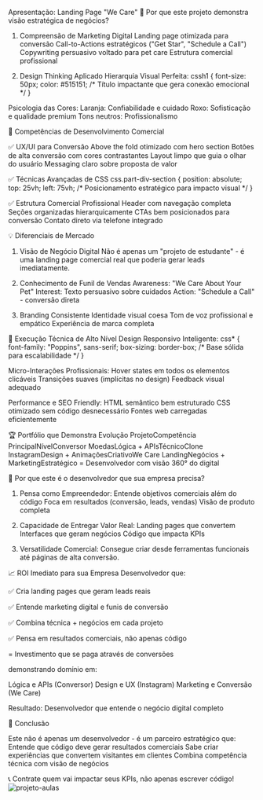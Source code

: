 Apresentação: Landing Page "We Care"
🎯 Por que este projeto demonstra visão estratégica de negócios?

1. Compreensão de Marketing Digital
Landing page otimizada para conversão
Call-to-Actions estratégicos ("Get Star", "Schedule a Call")
Copywriting persuasivo voltado para pet care
Estrutura comercial profissional

2. Design Thinking Aplicado
Hierarquia Visual Perfeita:
cssh1 {
    font-size: 50px;
    color: #515151;
    /* Título impactante que gera conexão emocional */
}

Psicologia das Cores:
Laranja: Confiabilidade e cuidado
Roxo: Sofisticação e qualidade premium
Tons neutros: Profissionalismo

🚀 Competências de Desenvolvimento Comercial

✅ UX/UI para Conversão
Above the fold otimizado com hero section
Botões de alta conversão com cores contrastantes
Layout limpo que guia o olhar do usuário
Messaging claro sobre proposta de valor

✅ Técnicas Avançadas de CSS
css.part-div-section {
    position: absolute; 
    top: 25vh; 
    left: 75vh;
    /* Posicionamento estratégico para impacto visual */
}

✅ Estrutura Comercial Profissional
Header com navegação completa
Seções organizadas hierarquicamente
CTAs bem posicionados para conversão
Contato direto via telefone integrado


💡 Diferenciais de Mercado
1. Visão de Negócio Digital
Não é apenas um "projeto de estudante" - é uma landing page comercial real que poderia gerar leads imediatamente.

2. Conhecimento de Funil de Vendas
Awareness: "We Care About Your Pet"
Interest: Texto persuasivo sobre cuidados
Action: "Schedule a Call" - conversão direta

3. Branding Consistente
Identidade visual coesa
Tom de voz profissional e empático
Experiência de marca completa


🎨 Execução Técnica de Alto Nível
Design Responsivo Inteligente:
css* {
    font-family: "Poppins", sans-serif;
    box-sizing: border-box;
    /* Base sólida para escalabilidade */
}

Micro-Interações Profissionais:
Hover states em todos os elementos clicáveis
Transições suaves (implícitas no design)
Feedback visual adequado

Performance e SEO Friendly:
HTML semântico bem estruturado
CSS otimizado sem código desnecessário
Fontes web carregadas eficientemente


🏆 Portfólio que Demonstra Evolução
ProjetoCompetência PrincipalNívelConversor MoedasLógica + APIsTécnicoClone InstagramDesign + AnimaçõesCriativoWe Care LandingNegócios + MarketingEstratégico
= Desenvolvedor com visão 360° do digital



💼 Por que este é o desenvolvedor que sua empresa precisa?

1. Pensa como Empreendedor:
Entende objetivos comerciais além do código
Foca em resultados (conversão, leads, vendas)
Visão de produto completa

2. Capacidade de Entregar Valor Real:
Landing pages que convertem
Interfaces que geram negócios
Código que impacta KPIs

3. Versatilidade Comercial:
Consegue criar desde ferramentas funcionais até páginas de alta conversão.

📈 ROI Imediato para sua Empresa
Desenvolvedor que:

✅ Cria landing pages que geram leads reais

✅ Entende marketing digital e funis de conversão

✅ Combina técnica + negócios em cada projeto

✅ Pensa em resultados comerciais, não apenas código


= Investimento que se paga através de conversões

demonstrando domínio em:

Lógica e APIs (Conversor)
Design e UX (Instagram)
Marketing e Conversão (We Care)

Resultado: Desenvolvedor que entende o negócio digital completo

🚀 Conclusão

Este não é apenas um desenvolvedor - é um parceiro estratégico que:
Entende que código deve gerar resultados comerciais
Sabe criar experiências que convertem visitantes em clientes
Combina competência técnica com visão de negócios

📞 Contrate quem vai impactar seus KPIs, não apenas escrever código!
![projeto-aulas](https://github.com/user-attachments/assets/e402d06e-39a1-4f2c-9ecf-ea1d7796243f)
